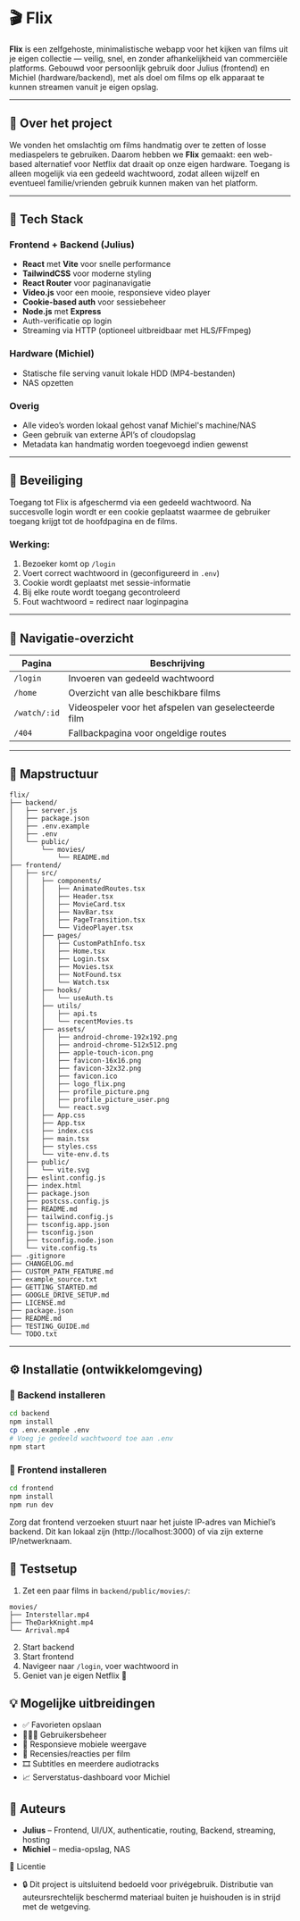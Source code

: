 # 🎬 Flix

**Flix** is een zelfgehoste, minimalistische webapp voor het kijken van films uit je eigen collectie — veilig, snel, en zonder afhankelijkheid van commerciële platforms. Gebouwd voor persoonlijk gebruik door Julius (frontend) en Michiel (hardware/backend), met als doel om films op elk apparaat te kunnen streamen vanuit je eigen opslag.

---

## 🧠 Over het project

We vonden het omslachtig om films handmatig over te zetten of losse mediaspelers te gebruiken. Daarom hebben we **Flix** gemaakt: een web-based alternatief voor Netflix dat draait op onze eigen hardware. Toegang is alleen mogelijk via een gedeeld wachtwoord, zodat alleen wijzelf en eventueel familie/vrienden gebruik kunnen maken van het platform.

---

## 🧱 Tech Stack

### Frontend + Backend (Julius)
- **React** met **Vite** voor snelle performance
- **TailwindCSS** voor moderne styling
- **React Router** voor paginanavigatie
- **Video.js** voor een mooie, responsieve video player
- **Cookie-based auth** voor sessiebeheer
- **Node.js** met **Express**
- Auth-verificatie op login
- Streaming via HTTP (optioneel uitbreidbaar met HLS/FFmpeg)

### Hardware (Michiel)
- Statische file serving vanuit lokale HDD (MP4-bestanden)
- NAS opzetten

### Overig
- Alle video’s worden lokaal gehost vanaf Michiel's machine/NAS
- Geen gebruik van externe API’s of cloudopslag
- Metadata kan handmatig worden toegevoegd indien gewenst

---

## 🔐 Beveiliging

Toegang tot Flix is afgeschermd via een gedeeld wachtwoord. Na succesvolle login wordt er een cookie geplaatst waarmee de gebruiker toegang krijgt tot de hoofdpagina en de films.

### Werking:
1. Bezoeker komt op `/login`
2. Voert correct wachtwoord in (geconfigureerd in `.env`)
3. Cookie wordt geplaatst met sessie-informatie
4. Bij elke route wordt toegang gecontroleerd
5. Fout wachtwoord = redirect naar loginpagina

---

## 🧭 Navigatie-overzicht

| Pagina            | Beschrijving                                     |
|-------------------|--------------------------------------------------|
| `/login`          | Invoeren van gedeeld wachtwoord                  |
| `/home`           | Overzicht van alle beschikbare films             |
| `/watch/:id`      | Videospeler voor het afspelen van geselecteerde film |
| `/404`            | Fallbackpagina voor ongeldige routes             |

---

## 📁 Mapstructuur

```
flix/
├── backend/
│   ├── server.js
│   ├── package.json
│   ├── .env.example
│   ├── .env
│   └── public/
│       └── movies/
│           └── README.md
├── frontend/
│   ├── src/
│   │   ├── components/
│   │   │   ├── AnimatedRoutes.tsx
│   │   │   ├── Header.tsx
│   │   │   ├── MovieCard.tsx
│   │   │   ├── NavBar.tsx
│   │   │   ├── PageTransition.tsx
│   │   │   └── VideoPlayer.tsx
│   │   ├── pages/
│   │   │   ├── CustomPathInfo.tsx
│   │   │   ├── Home.tsx
│   │   │   ├── Login.tsx
│   │   │   ├── Movies.tsx
│   │   │   ├── NotFound.tsx
│   │   │   └── Watch.tsx
│   │   ├── hooks/
│   │   │   └── useAuth.ts
│   │   ├── utils/
│   │   │   ├── api.ts
│   │   │   └── recentMovies.ts
│   │   ├── assets/
│   │   │   ├── android-chrome-192x192.png
│   │   │   ├── android-chrome-512x512.png
│   │   │   ├── apple-touch-icon.png
│   │   │   ├── favicon-16x16.png
│   │   │   ├── favicon-32x32.png
│   │   │   ├── favicon.ico
│   │   │   ├── logo_flix.png
│   │   │   ├── profile_picture.png
│   │   │   ├── profile_picture_user.png
│   │   │   └── react.svg
│   │   ├── App.css
│   │   ├── App.tsx
│   │   ├── index.css
│   │   ├── main.tsx
│   │   ├── styles.css
│   │   └── vite-env.d.ts
│   ├── public/
│   │   └── vite.svg
│   ├── eslint.config.js
│   ├── index.html
│   ├── package.json
│   ├── postcss.config.js
│   ├── README.md
│   ├── tailwind.config.js
│   ├── tsconfig.app.json
│   ├── tsconfig.json
│   ├── tsconfig.node.json
│   └── vite.config.ts
├── .gitignore
├── CHANGELOG.md
├── CUSTOM_PATH_FEATURE.md
├── example_source.txt
├── GETTING_STARTED.md
├── GOOGLE_DRIVE_SETUP.md
├── LICENSE.md
├── package.json
├── README.md
├── TESTING_GUIDE.md
└── TODO.txt
```

---

## ⚙️ Installatie (ontwikkelomgeving)

### 🔹 Backend installeren

```bash
cd backend
npm install
cp .env.example .env
# Voeg je gedeeld wachtwoord toe aan .env
npm start
```

### 🔹 Frontend installeren

```bash
cd frontend
npm install
npm run dev
```
Zorg dat frontend verzoeken stuurt naar het juiste IP-adres van Michiel’s backend. Dit kan lokaal zijn (http://localhost:3000) of via zijn externe IP/netwerknaam.

## 🧪 Testsetup

1. Zet een paar films in `backend/public/movies/`:

```
movies/
├── Interstellar.mp4
├── TheDarkKnight.mp4
└── Arrival.mp4
```

2. Start backend
3. Start frontend
4. Navigeer naar `/login`, voer wachtwoord in
5. Geniet van je eigen Netflix 🥳

## 💡 Mogelijke uitbreidingen

- ✅ Favorieten opslaan
- 🧑‍🤝‍🧑 Gebruikersbeheer
- 📱 Responsieve mobiele weergave
- 💬 Recensies/reacties per film
- 🎞️ Subtitles en meerdere audiotracks
- 📈 Serverstatus-dashboard voor Michiel

## 👥 Auteurs

- **Julius** – Frontend, UI/UX, authenticatie, routing, Backend, streaming, hosting
- **Michiel** – media-opslag, NAS

📜 Licentie
- 🔒 Dit project is uitsluitend bedoeld voor privégebruik. Distributie van auteursrechtelijk beschermd materiaal buiten je huishouden is in strijd met de wetgeving.